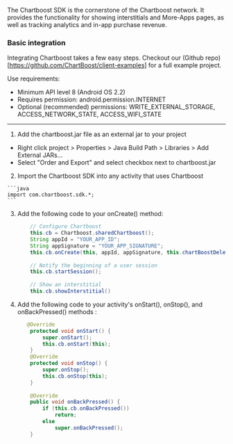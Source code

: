 
The Chartboost SDK is the cornerstone of the Chartboost network. It
provides the functionality for showing interstitials and  More-Apps pages, as well as tracking
analytics and in-app purchase revenue.


### Basic integration

Integrating Chartboost takes a few easy steps. Checkout our (Github repo)[https://github.com/ChartBoost/client-examples] for a full example project.

Use requirements:
- Minimum API level 8 (Android OS 2.2)
- Requires permission: android.permission.INTERNET
- Optional (recommended) permissions: WRITE_EXTERNAL_STORAGE, ACCESS_NETWORK_STATE, ACCESS_WIFI_STATE

---

 1. Add the chartboost.jar file as an external jar to your project 
 - Right click project > Properties > Java Build Path > Libraries > Add External JARs...
 - Select "Order and Export" and select checkbox next to chartboost.jar

 2.  Import the Chartboost SDK into any activity that uses Chartboost
    
    ```java
    import com.chartboost.sdk.*;
    ```

 3. Add the following code to your onCreate() method:
    
    ```java
		// Configure Chartboost
		this.cb = Chartboost.sharedChartboost();
		String appId = "YOUR_APP_ID";
		String appSignature = "YOUR_APP_SIGNATURE";
		this.cb.onCreate(this, appId, appSignature, this.chartBoostDelegate);
		
		// Notify the beginning of a user session
		this.cb.startSession();
		
		// Show an interstitial
		this.cb.showInterstitial() 
	```

 4. Add the following code to your activity's onStart(), onStop(), and onBackPressed() methods :

	```java
	   @Override
		protected void onStart() {
			super.onStart();
			this.cb.onStart(this);
		}
		@Override
		protected void onStop() {
			super.onStop();
			this.cb.onStop(this);
		}
		
		@Override
		public void onBackPressed() {
			if (this.cb.onBackPressed())
				return;
			else
				super.onBackPressed();
		}
    ```